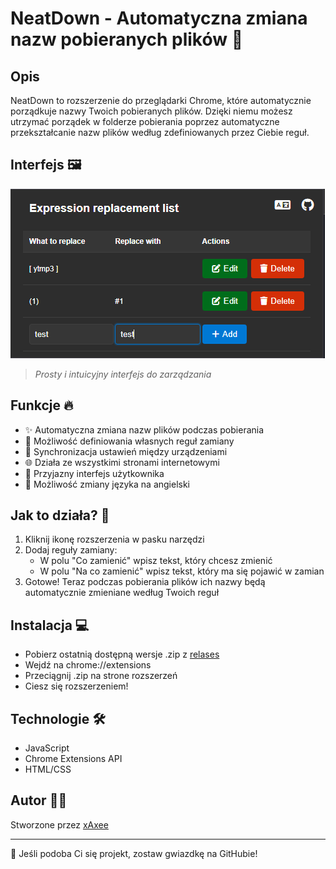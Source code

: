 # NeatDown - Automatyczna zmiana nazw pobieranych plików 🚀

## Opis
NeatDown to rozszerzenie do przeglądarki Chrome, które automatycznie porządkuje nazwy Twoich pobieranych plików. Dzięki niemu możesz utrzymać porządek w folderze pobierania poprzez automatyczne przekształcanie nazw plików według zdefiniowanych przez Ciebie reguł.

## Interfejs 🖼️
![Interfejs NeatDown](/screenshot.png)
> *Prosty i intuicyjny interfejs do zarządzania*

## Funkcje 🔥
- ✨ Automatyczna zmiana nazw plików podczas pobierania
- 🎯 Możliwość definiowania własnych reguł zamiany
- 🔄 Synchronizacja ustawień między urządzeniami
- 🌐 Działa ze wszystkimi stronami internetowymi
- 🎨 Przyjazny interfejs użytkownika
- 📃 Możliwość zmiany języka na angielski

## Jak to działa? 🤔
1. Kliknij ikonę rozszerzenia w pasku narzędzi
2. Dodaj reguły zamiany:
   - W polu "Co zamienić" wpisz tekst, który chcesz zmienić
   - W polu "Na co zamienić" wpisz tekst, który ma się pojawić w zamian
3. Gotowe! Teraz podczas pobierania plików ich nazwy będą automatycznie zmieniane według Twoich reguł

## Instalacja 💻
- Pobierz ostatnią dostępną wersje .zip z [relases](https://github.com/xAxee/autorename-file-chrome-extension/releases)
- Wejdź na chrome://extensions
- Przeciągnij .zip na strone rozszerzeń
- Ciesz się rozszerzeniem!
<!--
1. Pobierz rozszerzenie ze [Chrome Web Store]
2. Kliknij "Dodaj do Chrome"
3. Gotowe! Możesz zacząć konfigurować swoje reguły zamiany
-->

## Technologie 🛠
- JavaScript
- Chrome Extensions API
- HTML/CSS

## Autor 👨‍💻
Stworzone przez [xAxee](https://github.com/xAxee)

---
🌟 Jeśli podoba Ci się projekt, zostaw gwiazdkę na GitHubie!
